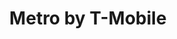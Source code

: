 ---
title: "Metro by T-Mobile"
url: /glen-burnie/metro-by-t-mobile-crain-highway-south/
shop: mobile phone
---